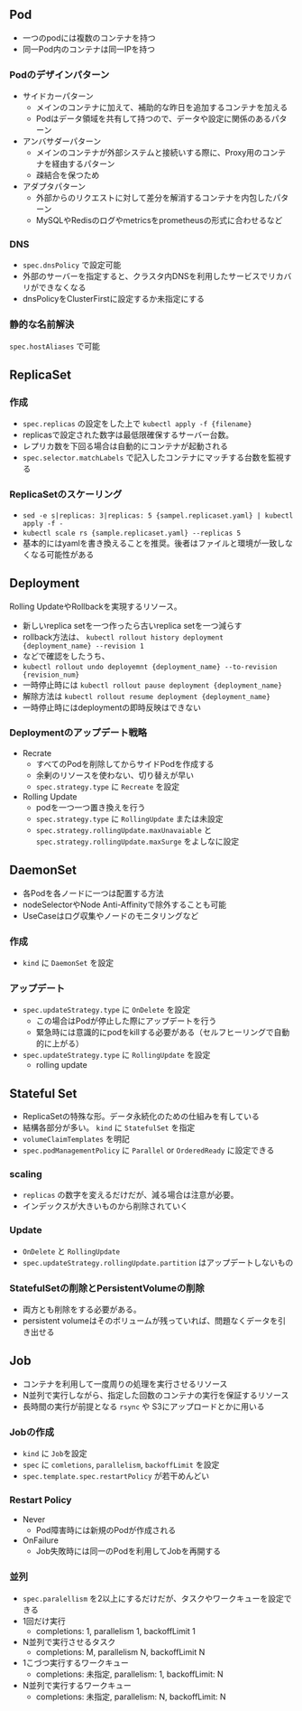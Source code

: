 ## Pod
* 一つのpodには複数のコンテナを持つ
* 同一Pod内のコンテナは同一IPを持つ

### Podのデザインパターン
* サイドカーパターン
  * メインのコンテナに加えて、補助的な昨日を追加するコンテナを加える
  * Podはデータ領域を共有して持つので、データや設定に関係のあるパターン
* アンバサダーパターン
  * メインのコンテナが外部システムと接続いする際に、Proxy用のコンテナを経由するパターン
  * 疎結合を保つため
* アダプタパターン
  * 外部からのリクエストに対して差分を解消するコンテナを内包したパターン
  * MySQLやRedisのログやmetricsをprometheusの形式に合わせるなど

### DNS
* `spec.dnsPolicy` で設定可能
* 外部のサーバーを指定すると、クラスタ内DNSを利用したサービスでリカバリができなくなる
* dnsPolicyをClusterFirstに設定するか未指定にする

### 静的な名前解決
`spec.hostAliases` で可能

## ReplicaSet
### 作成
* `spec.replicas` の設定をした上で `kubectl apply -f {filename}`
* replicasで設定された数字は最低限確保するサーバー台数。
* レプリカ数を下回る場合は自動的にコンテナが起動される
* `spec.selector.matchLabels` で記入したコンテナにマッチする台数を監視する

### ReplicaSetのスケーリング
* `sed -e s|replicas: 3|replicas: 5 {sampel.replicaset.yaml} | kubectl apply -f -`
* `kubectl scale rs {sample.replicaset.yaml} --replicas 5`
* 基本的にはyamlを書き換えることを推奨。後者はファイルと環境が一致しなくなる可能性がある

## Deployment
Rolling UpdateやRollbackを実現するリソース。
* 新しいreplica setを一つ作ったら古いreplica setを一つ減らす
* rollback方法は、 `kubectl rollout history deployment {deployment_name} --revision 1`
* などで確認をしたうち、
* `kubectl rollout undo deployemnt {deployment_name} --to-revision {revision_num}`
* 一時停止時には `kubectl rollout pause deployment {deployment_name}`
* 解除方法は `kubectl rollout resume deployment {deployment_name}`
* 一時停止時にはdeploymentの即時反映はできない

### Deploymentのアップデート戦略
* Recrate
  * すべてのPodを削除してからサイドPodを作成する
  * 余剰のリソースを使わない、切り替えが早い
  * `spec.strategy.type` に `Recreate` を設定
* Rolling Update
  * podを一つ一つ置き換えを行う
  * `spec.strategy.type` に `RollingUpdate` または未設定
  * `spec.strategy.rollingUpdate.maxUnavaiable` と `spec.strategy.rollingUpdate.maxSurge` をよしなに設定

## DaemonSet
* 各Podを各ノードに一つは配置する方法
* nodeSelectorやNode Anti-Affinityで除外することも可能
* UseCaseはログ収集やノードのモニタリングなど

### 作成
* `kind` に `DaemonSet` を設定

### アップデート
* `spec.updateStrategy.type` に `OnDelete` を設定
  * この場合はPodが停止した際にアップデートを行う
  * 緊急時には意識的にpodをkillする必要がある（セルフヒーリングで自動的に上がる）
* `spec.updateStrategy.type` に `RollingUpdate` を設定
  * rolling update

## Stateful Set
* ReplicaSetの特殊な形。データ永続化のための仕組みを有している
* 結構各部分が多い。 `kind` に `StatefulSet` を指定
* `volumeClaimTemplates` を明記
* `spec.podManagementPolicy` に `Parallel` or `OrderedReady` に設定できる

### scaling
* `replicas` の数字を変えるだけだが、減る場合は注意が必要。
* インデックスが大きいものから削除されていく

### Update
* `OnDelete` と `RollingUpdate`
* `spec.updateStrategy.rollingUpdate.partition` はアップデートしないもの

### StatefulSetの削除とPersistentVolumeの削除
* 両方とも削除をする必要がある。
* persistent volumeはそのボリュームが残っていれば、問題なくデータを引き出せる

## Job
* コンテナを利用して一度周りの処理を実行させるリソース
* N並列で実行しながら、指定した回数のコンテナの実行を保証するリソース
* 長時間の実行が前提となる `rsync` や S3にアップロードとかに用いる

### Jobの作成
* `kind` に `Job`を設定
* `spec` に `comletions`, `parallelism`, `backoffLimit` を設定
* `spec.template.spec.restartPolicy` が若干めんどい

### Restart Policy
* Never
  * Pod障害時には新規のPodが作成される
* OnFailure
  * Job失敗時には同一のPodを利用してJobを再開する


### 並列
* `spec.paralellism` を2以上にするだけだが、タスクやワークキューを設定できる
* 1回だけ実行
  * completions: 1, parallelism 1, backoffLimit 1
* N並列で実行させるタスク
  * completions: M, parallelism N, backoffLimit N
* 1こづつ実行するワークキュー
  * completions: 未指定, parallelism: 1, backoffLimit: N
* N並列で実行するワークキュー
  * completions: 未指定, parallelism: N, backoffLimit: N
